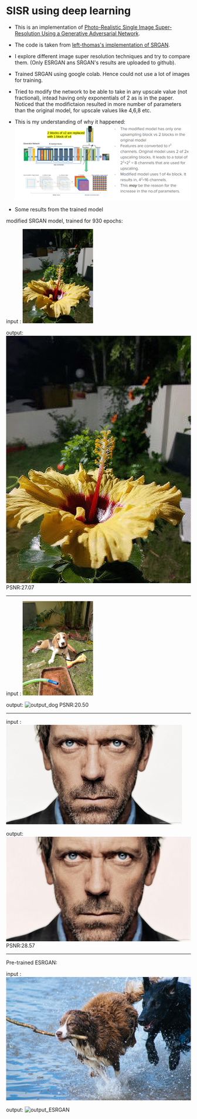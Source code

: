 # SISR using deep learning

- This is an implementation of [Photo-Realistic Single Image Super-Resolution Using a Generative Adversarial Network](https://arxiv.org/abs/1609.04802).

- The code is taken from [left-thomas's implementation of SRGAN](https://github.com/leftthomas/SRGAN).

- I explore different image super resolution techniques and try to compare them. (Only ESRGAN ans SRGAN's results are uploaded to github).

- Trained SRGAN using google colab. Hence could not use a lot of images for training.

- Tried to modify the network to be able to take in any upscale value (not fractional), intead having only exponentials of 2 as is in the paper.
Noticed that the modifictaion resulted in more number of parameters than the original model, for upscale values like 4,6,8 etc.

- This is my understanding of why it happened:
![explanation](RESULTS/explanation.png)

- Some results from the trained model

modified SRGAN model, trained for 930 epochs:

input : ![input_flower](RESULTS/input_SRGAN_flower.jpg)

output: ![output_flower](RESULTS/ouput_SRGAN_flower_930epochs_psnr27.07.jpg) PSNR:27.07

----------

input : ![input_dog](RESULTS/input_SRGAN_dog.jpg)

output: ![output_dog](RESULS/output_SRGAN_100epoch_psnr-20.50.jpg) PSNR:20.50

----------

input : ![input_house](RESULTS/input_SRGAN_house.jpg)

output: ![output_house](RESULTS/output_SRGAN_house_psnr28.57_930epochs.jpg) PSNR:28.57

----------

Pre-trained ESRGAN:

input : ![input_ESRGAN](RESULTS/input_ESRGAN.png)

output: ![output_ESRGAN](RESULTS/output_ESRGAN.png)


